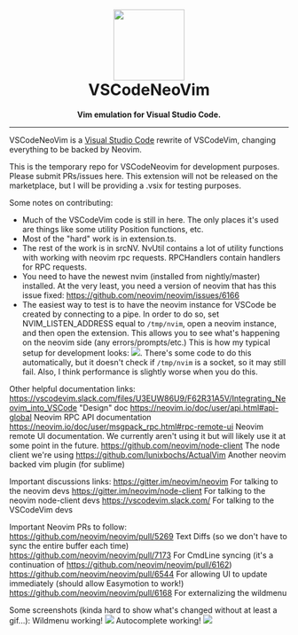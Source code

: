 <h1 align="center"><img src="https://raw.githubusercontent.com/VSCodeVim/Vim/master/images/icon.png" height="128"><br>VSCodeNeoVim</h1>
<p align="center"><strong>Vim emulation for Visual Studio Code.</strong></p>


<hr>

VSCodeNeoVim is a [Visual Studio Code](https://code.visualstudio.com/) rewrite of VSCodeVim, changing everything to be backed by Neovim.

This is the temporary repo for VSCodeNeovim for development purposes. Please submit PRs/issues here. This extension will not be released on the marketplace, but I will be providing a .vsix for testing purposes.

Some notes on contributing:
* Much of the VSCodeVim code is still in here. The only places it's used are things like some utility Position functions, etc.
* Most of the "hard" work is in extension.ts.
* The rest of the work is in srcNV. NvUtil contains a lot of utility functions with working with neovim rpc requests. RPCHandlers contain handlers for RPC requests.
* You need to have the newest nvim (installed from nightly/master) installed. At the very least, you need a version of neovim that has this issue fixed: https://github.com/neovim/neovim/issues/6166
* The easiest way to test is to have the neovim instance for VSCode be created by connecting to a pipe. In order to do so, set NVIM_LISTEN_ADDRESS equal to `/tmp/nvim`, open a neovim instance, and then open the extension. This allows you to see what's happening on the neovim side (any errors/prompts/etc.) This is how my typical setup for development looks: ![](https://i.imgur.com/gwck9Do.jpg). There's some code to do this automatically, but it doesn't check if `/tmp/nvim` is a socket, so it may still fail. Also, I think performance is slightly worse when you do this.


Other helpful documentation links:
https://vscodevim.slack.com/files/U3EUW86U9/F62R31A5V/Integrating_Neovim_into_VSCode "Design" doc
https://neovim.io/doc/user/api.html#api-global Neovim RPC API documentation
https://neovim.io/doc/user/msgpack_rpc.html#rpc-remote-ui Neovim remote UI documentation. We currently aren't using it but will likely use it at some point in the future.
https://github.com/neovim/node-client The node client we're using
https://github.com/lunixbochs/ActualVim Another neovim backed vim plugin (for sublime)


Important discussions links:
https://gitter.im/neovim/neovim For talking to the neovim devs
https://gitter.im/neovim/node-client For talking to the neovim node-client devs
https://vscodevim.slack.com/ For talking to the VSCodeVim devs

Important Neovim PRs to follow:
https://github.com/neovim/neovim/pull/5269 Text Diffs (so we don't have to sync the entire buffer each time)
https://github.com/neovim/neovim/pull/7173 For CmdLine syncing (it's a continuation of https://github.com/neovim/neovim/pull/6162)
https://github.com/neovim/neovim/pull/6544 For allowing UI to update immediately (should allow Easymotion to work!)
https://github.com/neovim/neovim/pull/6168 For externalizing the wildmenu

Some screenshots (kinda hard to show what's changed without at least a gif...):
Wildmenu working!
![](https://i.imgur.com/7zMEd1G.jpg)
Autocomplete working!
![](https://i.imgur.com/aQ7jQyY.jpg)
